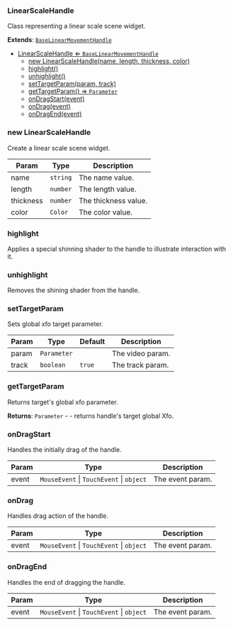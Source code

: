 <a name="LinearScaleHandle"></a>

### LinearScaleHandle 
Class representing a linear scale scene widget.


**Extends**: <code>[BaseLinearMovementHandle](api/Handles/BaseLinearMovementHandle.md)</code>  

* [LinearScaleHandle ⇐ <code>BaseLinearMovementHandle</code>](#LinearScaleHandle)
    * [new LinearScaleHandle(name, length, thickness, color)](#new-LinearScaleHandle)
    * [highlight()](#highlight)
    * [unhighlight()](#unhighlight)
    * [setTargetParam(param, track)](#setTargetParam)
    * [getTargetParam() ⇒ <code>Parameter</code>](#getTargetParam)
    * [onDragStart(event)](#onDragStart)
    * [onDrag(event)](#onDrag)
    * [onDragEnd(event)](#onDragEnd)

<a name="new_LinearScaleHandle_new"></a>

### new LinearScaleHandle
Create a linear scale scene widget.


| Param | Type | Description |
| --- | --- | --- |
| name | <code>string</code> | The name value. |
| length | <code>number</code> | The length value. |
| thickness | <code>number</code> | The thickness value. |
| color | <code>Color</code> | The color value. |

<a name="LinearScaleHandle+highlight"></a>

### highlight
Applies a special shinning shader to the handle to illustrate interaction with it.


<a name="LinearScaleHandle+unhighlight"></a>

### unhighlight
Removes the shining shader from the handle.


<a name="LinearScaleHandle+setTargetParam"></a>

### setTargetParam
Sets global xfo target parameter.



| Param | Type | Default | Description |
| --- | --- | --- | --- |
| param | <code>Parameter</code> |  | The video param. |
| track | <code>boolean</code> | <code>true</code> | The track param. |

<a name="LinearScaleHandle+getTargetParam"></a>

### getTargetParam
Returns target's global xfo parameter.


**Returns**: <code>Parameter</code> - - returns handle's target global Xfo.  
<a name="LinearScaleHandle+onDragStart"></a>

### onDragStart
Handles the initially drag of the handle.



| Param | Type | Description |
| --- | --- | --- |
| event | <code>MouseEvent</code> \| <code>TouchEvent</code> \| <code>object</code> | The event param. |

<a name="LinearScaleHandle+onDrag"></a>

### onDrag
Handles drag action of the handle.



| Param | Type | Description |
| --- | --- | --- |
| event | <code>MouseEvent</code> \| <code>TouchEvent</code> \| <code>object</code> | The event param. |

<a name="LinearScaleHandle+onDragEnd"></a>

### onDragEnd
Handles the end of dragging the handle.



| Param | Type | Description |
| --- | --- | --- |
| event | <code>MouseEvent</code> \| <code>TouchEvent</code> \| <code>object</code> | The event param. |


